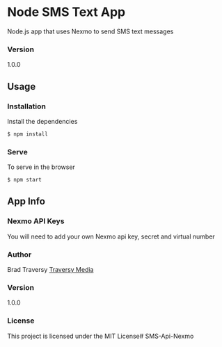 # Node SMS Text App

Node.js app that uses Nexmo to send SMS text messages

### Version
1.0.0

## Usage

### Installation

Install the dependencies

```sh
$ npm install
```

### Serve
To serve in the browser

```sh
$ npm start
```

## App Info

### Nexmo API Keys
You will need to add your own Nexmo api key, secret and virtual number

### Author

Brad Traversy
[Traversy Media](http://www.traversymedia.com)

### Version

1.0.0

### License

This project is licensed under the MIT License# SMS-Api-Nexmo
